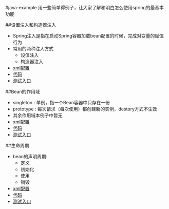 #java-example
用一些简单得例子，让大家了解和明白怎么使用spring的最基本功能

##设置注入和构造器注入
* Spring注入是指在启动Spring容器加载bean配置的时候，完成对变量的赋值行为
* 常用的两种注入方式
	* 设值注入
	* 构造器注入
* [xml配置](https://github.com/l81893521/spring-example/tree/master/src/main/resources/iocAndAop/demo1.xml)
* [代码](https://github.com/l81893521/spring-example/tree/master/src/main/java/com/babylove/www/spring/aopAndIoc/demo1)
* [测试入口](https://github.com/l81893521/spring-example/blob/master/src/test/java/com/babylove/www/spring/aopAndIoc/demo1/Test1.java)

##Bean的作用域
* singleton : 单例，指一个Bean容器中只存在一份
* prototype : 每次请求（每次使用）都创建新的实例，destory方式不生效
* 其余作用域本例子中暂无
* [xml配置](https://github.com/l81893521/spring-example/tree/master/src/main/resources/iocAndAop/demo2.xml)
* [代码](https://github.com/l81893521/spring-example/tree/master/src/main/java/com/babylove/www/spring/aopAndIoc/demo2)
* [测试入口](https://github.com/l81893521/spring-example/blob/master/src/test/java/com/babylove/www/spring/aopAndIoc/demo2/Demo2Test.java)

##生命周期
* bean的声明周期:
	* 定义
	* 初始化
	* 使用
	* 销毁
* [xml配置](https://github.com/l81893521/spring-example/tree/master/src/main/resources/iocAndAop/demo3.xml)
* [代码](https://github.com/l81893521/spring-example/tree/master/src/main/java/com/babylove/www/spring/aopAndIoc/demo3)
* [测试入口](https://github.com/l81893521/spring-example/blob/master/src/test/java/com/babylove/www/spring/aopAndIoc/demo3/Demo3Test.java)

